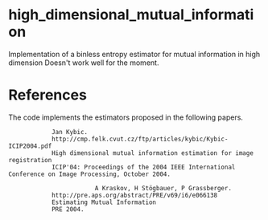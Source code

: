 # high_dimensional_mutual_information
Implementation of a binless entropy estimator for mutual information in high dimension
Doesn't work well for the moment.


# References

The code implements the estimators proposed in the following papers.

				Jan Kybic. 
				http://cmp.felk.cvut.cz/ftp/articles/kybic/Kybic-ICIP2004.pdf
				High dimensional mutual information estimation for image registration
				ICIP'04: Proceedings of the 2004 IEEE International Conference on Image Processing, October 2004.			
        
                            A Kraskov, H Stögbauer, P Grassberger. 
				http://pre.aps.org/abstract/PRE/v69/i6/e066138
				Estimating Mutual Information
				PRE 2004.
      

